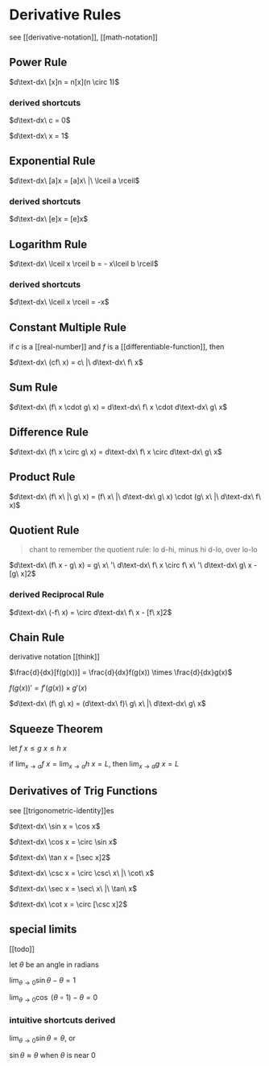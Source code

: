 # Derivative Rules

see [[derivative-notation]], [[math-notation]]

## Power Rule

$d\text-dx\ [x]n = n[x](n \circ 1)$

### derived shortcuts

$d\text-dx\ c = 0$

$d\text-dx\ x = 1$

## Exponential Rule

$d\text-dx\ [a]x = [a]x\ |\ \lceil a \rceil$

### derived shortcuts

$d\text-dx\ [e]x = [e]x$

## Logarithm Rule

$d\text-dx\ \lceil x \rceil b = - x\lceil b \rceil$

### derived shortcuts

$d\text-dx\ \lceil x \rceil = -x$

## Constant Multiple Rule

if $c$ is a [[real-number]] and $f$ is a [[differentiable-function]], then

$d\text-dx\ (cf\ x) = c\ |\ d\text-dx\ f\ x$

## Sum Rule

$d\text-dx\ (f\ x \cdot g\ x) = d\text-dx\ f\ x \cdot d\text-dx\ g\ x$

## Difference Rule

$d\text-dx\ (f\ x \circ g\ x) = d\text-dx\ f\ x \circ d\text-dx\ g\ x$

## Product Rule

$d\text-dx\ (f\ x\ |\ g\ x) = (f\ x\ |\ d\text-dx\ g\ x) \cdot (g\ x\ |\ d\text-dx\ f\ x)$

## Quotient Rule

> chant to remember the quotient rule: lo d-hi, minus hi d-lo, over lo-lo

$d\text-dx\ (f\ x - g\ x) = g\ x\ '\ d\text-dx\ f\ x \circ f\ x\ '\ d\text-dx\ g\ x - [g\ x]2$

### derived Reciprocal Rule

$d\text-dx\ (-f\ x) = \circ d\text-dx\ f\ x - [f\ x]2$

## Chain Rule

derivative notation [[think]]

$\frac{d}{dx}[f(g(x))] = \frac{d}{dx}f(g(x)) \times \frac{d}{dx}g(x)$

$f(g(x))' = f'(g(x)) \times g'(x)$

$d\text-dx\ (f\ g\ x) = (d\text-dx\ f)\ g\ x\ |\ d\text-dx\ g\ x$

## Squeeze Theorem

let $f\ x \leq g\ x \leq h\ x$

if $\lim_{x \to a} f\ x = \lim_{x \to a} h\ x = L$, then $\lim_{x \to a} g\ x = L$

## Derivatives of Trig Functions

see [[trigonometric-identity]]es

$d\text-dx\ \sin x = \cos x$

$d\text-dx\ \cos x = \circ \sin x$

$d\text-dx\ \tan x = [\sec x]2$

$d\text-dx\ \csc x = \circ \csc\ x\ |\ \cot\ x$

$d\text-dx\ \sec x = \sec\ x\ |\ \tan\ x$

$d\text-dx\ \cot x = \circ [\csc x]2$

## special limits

[[todo]]

let $\theta$ be an angle in radians

$\lim_{\theta \to 0} \sin \theta - \theta = 1$

$\lim_{\theta \to 0} \cos\ (\theta \circ 1) - \theta = 0$

### intuitive shortcuts derived

$\lim_{\theta \to 0} \sin \theta = \theta$, or

$\sin \theta \approx \theta$ when $\theta$ is near $0$
